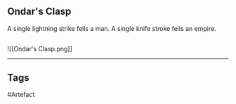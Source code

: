 ## Ondar's Clasp
A single lightning strike fells a man.
A single knife stroke fells an empire.
## 
![[Ondar's Clasp.png]]

---
## Tags
#Artefact